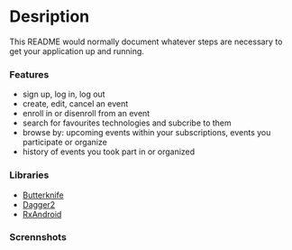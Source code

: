 # Desription #

This README would normally document whatever steps are necessary to get your application up and running.

### Features ###

* sign up, log in, log out
* create, edit, cancel an event
* enroll in or disenroll from an event
* search for favourites technologies and subcribe to them
* browse by: upcoming events within your subscriptions, events you participate or organize
* history of events you took part in or organized

### Libraries ###

* [Butterknife]()
* [Dagger2]()
* [RxAndroid]()

### Scrennshots ###